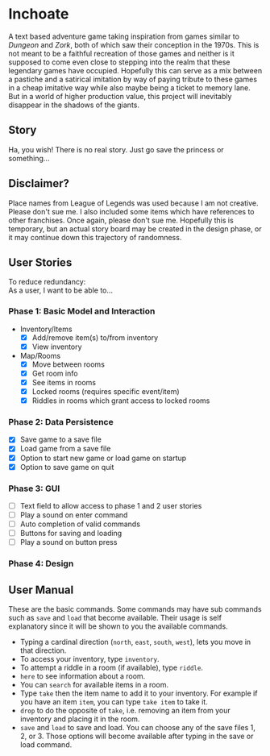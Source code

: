 # Inchoate
A text based adventure game taking inspiration from games similar to *Dungeon* and *Zork*, 
both of which saw their conception in the 1970s. This is not meant to be a faithful recreation
of those games and neither is it supposed to come even close to stepping into the realm that
these legendary games have occupied. Hopefully this can serve as a mix between a pastiche and
a satirical imitation by way of paying tribute to these games in a cheap imitative way while
also maybe being a ticket to memory lane. But in a world of higher production value, this
project will inevitably disappear in the shadows of the giants.
 
## Story
Ha, you wish! There is no real story. Just go save the princess or something...

## Disclaimer?
Place names from League of Legends was used because I am not creative. Please don't sue me.
I also included some items which have references to other franchises. Once again, please don't sue me.
Hopefully this is temporary, but an actual story board may be created in the design phase, or 
it may continue down this trajectory of randomness.

## User Stories
To reduce redundancy:  
As a user, I want to be able to...

### Phase 1: Basic Model and Interaction
- Inventory/Items
    - [X] Add/remove item(s) to/from inventory
    - [X] View inventory
- Map/Rooms
    - [X] Move between rooms
    - [X] Get room info
    - [X] See items in rooms
    - [X] Locked rooms (requires specific event/item)
    - [X] Riddles in rooms which grant access to locked rooms
### Phase 2: Data Persistence
- [X] Save game to a save file
- [X] Load game from a save file
- [X] Option to start new game or load game on startup
- [X] Option to save game on quit
### Phase 3: GUI
- [ ] Text field to allow access to phase 1 and 2 user stories
- [ ] Play a sound on enter command
- [ ] Auto completion of valid commands
- [ ] Buttons for saving and loading
- [ ] Play a sound on button press
### Phase 4: Design

## User Manual
These are the basic commands. Some commands may have sub 
commands such as `save` and `load` that become available. Their usage is self explanatory since it
will be shown to you the available commands.
- Typing a cardinal direction (`north`, `east`, `south`, `west`), lets you move in that direction.
- To access your inventory, type `inventory`.
- To attempt a riddle in a room (if available), type `riddle`.
- `here` to see information about a room.
- You can `search` for available items in a room.
- Type `take` then the item name to add it to your inventory. For example if you have an item `item`,
you can type `take item` to take it.
- `drop` to do the opposite of `take`, i.e. removing an item from your inventory and 
placing it in the room.
- `save` and `load` to save and load. You can choose any of the save files 1, 2, or 3. Those
options will become available after typing in the save or load command.

